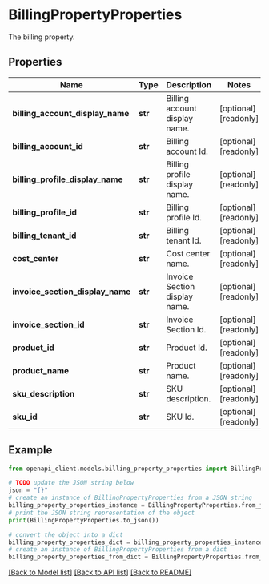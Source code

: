 # BillingPropertyProperties

The billing property.

## Properties

Name | Type | Description | Notes
------------ | ------------- | ------------- | -------------
**billing_account_display_name** | **str** | Billing account display name. | [optional] [readonly] 
**billing_account_id** | **str** | Billing account Id. | [optional] [readonly] 
**billing_profile_display_name** | **str** | Billing profile display name. | [optional] [readonly] 
**billing_profile_id** | **str** | Billing profile Id. | [optional] [readonly] 
**billing_tenant_id** | **str** | Billing tenant Id. | [optional] [readonly] 
**cost_center** | **str** | Cost center name. | [optional] [readonly] 
**invoice_section_display_name** | **str** | Invoice Section display name. | [optional] [readonly] 
**invoice_section_id** | **str** | Invoice Section Id. | [optional] [readonly] 
**product_id** | **str** | Product Id. | [optional] [readonly] 
**product_name** | **str** | Product name. | [optional] [readonly] 
**sku_description** | **str** | SKU description. | [optional] [readonly] 
**sku_id** | **str** | SKU Id. | [optional] [readonly] 

## Example

```python
from openapi_client.models.billing_property_properties import BillingPropertyProperties

# TODO update the JSON string below
json = "{}"
# create an instance of BillingPropertyProperties from a JSON string
billing_property_properties_instance = BillingPropertyProperties.from_json(json)
# print the JSON string representation of the object
print(BillingPropertyProperties.to_json())

# convert the object into a dict
billing_property_properties_dict = billing_property_properties_instance.to_dict()
# create an instance of BillingPropertyProperties from a dict
billing_property_properties_from_dict = BillingPropertyProperties.from_dict(billing_property_properties_dict)
```
[[Back to Model list]](../README.md#documentation-for-models) [[Back to API list]](../README.md#documentation-for-api-endpoints) [[Back to README]](../README.md)


